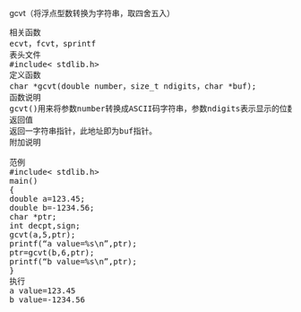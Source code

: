 gcvt（将浮点型数转换为字符串，取四舍五入）
<pre>相关函数
ecvt，fcvt，sprintf
表头文件
#include< stdlib.h>
定义函数
char *gcvt(double number，size_t ndigits，char *buf);
函数说明
gcvt()用来将参数number转换成ASCII码字符串，参数ndigits表示显示的位数。gcvt()与ecvt()和fcvt()不同的地方在于，gcvt()所转换后的字符串包含小数点或正负符号。若转换成功，转换后的字符串会放在参数buf指针所指的空间。
返回值
返回一字符串指针，此地址即为buf指针。
附加说明

范例
#include< stdlib.h>
main()
{
double a=123.45;
double b=-1234.56;
char *ptr;
int decpt,sign;
gcvt(a,5,ptr);
printf(“a value=%s\n”,ptr);
ptr=gcvt(b,6,ptr);
printf(“b value=%s\n”,ptr);
}
执行
a value=123.45
b value=-1234.56</pre>